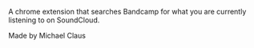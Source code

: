 A chrome extension that searches Bandcamp for what you are currently listening to on SoundCloud.

Made by Michael Claus
